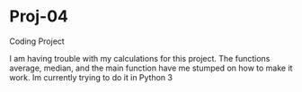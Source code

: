 # Proj-04
Coding Project


I am having trouble with my calculations for this project. The functions average, median, and the main function have me stumped on how to make it work. Im currently trying to do it in Python 3 

